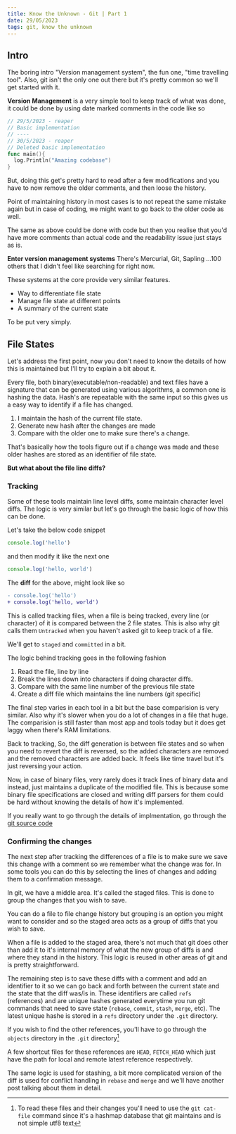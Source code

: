 ```yaml
---
title: Know the Unknown - Git | Part 1
date: 29/05/2023
tags: git, know the unknown
---
```


## Intro

The boring intro "Version management system", the fun one, "time travelling
tool". Also, git isn't the only one out there but it's pretty common so we'll
get started with it.

**Version Management** is a very simple tool to keep track of what was done, it
could be done by using date marked comments in the code like so

```go
// 29/5/2023 - reaper
// Basic implementation
// ----
// 30/5/2023 - reaper
// Deleted basic implementation
func main(){
  log.Println("Amazing codebase")
}
```

But, doing this get's pretty hard to read after a few modifications and you have
to now remove the older comments, and then loose the history.

Point of maintaining history in most cases is to not repeat the same mistake
again but in case of coding, we might want to go back to the older code as well.

The same as above could be done with code but then you realise that you'd have
more comments than actual code and the readability issue just stays as is.

**Enter version management systems** There's Mercurial, Git, Sapling ...100
others that I didn't feel like searching for right now.

These systems at the core provide very similar features.

- Way to differentiate file state
- Manage file state at different points
- A summary of the current state

To be put very simply.

## File States

Let's address the first point, now you don't need to know the details of how
this is maintained but I'll try to explain a bit about it.

Every file, both binary(executable/non-readable) and text files have a signature
that can be generated using various algorithms, a common one is hashing the
data. Hash's are repeatable with the same input so this gives us a easy way to
identify if a file has changed.

1. I maintain the hash of the current file state.
2. Generate new hash after the changes are made
3. Compare with the older one to make sure there's a change.

That's basically how the tools figure out if a change was made and these older
hashes are stored as an identifier of file state.

**But what about the file line diffs?**

### Tracking

Some of these tools maintain line level diffs, some maintain character level
diffs. The logic is very similar but let's go through the basic logic of how
this can be done.

Let's take the below code snippet

```js
console.log('hello')
```

and then modify it like the next one

```js
console.log('hello, world')
```

The **diff** for the above, might look like so

```diff
- console.log('hello')
+ console.log('hello, world')
```

This is called tracking files, when a file is being tracked, every line (or
character) of it is compared between the 2 file states. This is also why git
calls them `Untracked` when you haven't asked git to keep track of a file.

We'll get to `staged` and `committed` in a bit.

The logic behind tracking goes in the following fashion

1. Read the file, line by line
2. Break the lines down into characters if doing character diffs.
3. Compare with the same line number of the previous file state
4. Create a diff file which maintains the line numbers (git specific)

The final step varies in each tool in a bit but the base comparision is very
similar. Also why it's slower when you do a lot of changes in a file that huge.
The comparision is still faster than most app and tools today but it does get
laggy when there's RAM limitations.

Back to tracking, So, the diff generation is between file states and so when you
need to revert the diff is reversed, so the added characters are removed and the
removed characters are added back. It feels like time travel but it's just
reversing your action.

Now, in case of binary files, very rarely does it track lines of binary data and
instead, just maintains a duplicate of the modified file. This is because some
binary file specifications are closed and writing diff parsers for them could be
hard without knowing the details of how it's implemented.

If you really want to go through the details of implmentation, go through the
[git source code](https://github.com/git/git)

### Confirming the changes

The next step after tracking the differences of a file is to make sure we save
this change with a comment so we remember what the change was for. In some tools
you can do this by selecting the lines of changes and adding them to a
confirmation message.

In git, we have a middle area. It's called the staged files. This is done to
group the changes that you wish to save.

You can do a file to file change history but grouping is an option you might
want to consider and so the staged area acts as a group of diffs that you wish
to save.

When a file is added to the staged area, there's not much that git does other
than add it to it's internal memory of what the new group of diffs is and where
they stand in the history. This logic is reused in other areas of git and is
pretty straightforward.

The remaining step is to save these diffs with a comment and add an identifier
to it so we can go back and forth between the current state and the state that
the diff was/is in. These identifiers are called `refs` (references) and are
unique hashes generated everytime you run git commands that need to save state
(`rebase`, `commit`, `stash`, `merge`, etc). The latest unique hashe is stored
in a `refs` directory under the `.git` directory.

If you wish to find the other references, you'll have to go through the
`objects` directory in the `.git` directory[^1]

[^1]:
    To read these files and their changes you'll need to use the `git cat-file`
    command since it's a hashmap database that git maintains and is not simple
    utf8 text

A few shortcut files for these references are `HEAD`, `FETCH_HEAD` which just
have the path for local and remote latest reference respectively.

The same logic is used for stashing, a bit more complicated version of the diff
is used for conflict handling in `rebase` and `merge` and we'll have another
post talking about them in detail.
